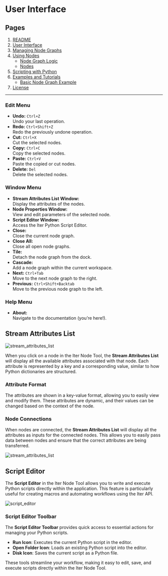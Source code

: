 

# User Interface


## Pages

1. [README](../README.md)
2. [User Interface](./ui-overview.md)
3. [Managing Node Graphs](./managing-node-graphs.md)
4. [Using Nodes](./using-nodes.md)
   - [Node Graph Logic](./node-graph-logic.md)
   - [Nodes](./node-list.md)
5. [Scripting with Python](./scripting-with-python.md)
6. [Examples and Tutorials](./examples-and-tutorials.md)
   - [Basic Node Graph Example](./basic-node-graph-example.md)
7. [License](./license.md)

---




### Edit Menu
- **Undo:** `Ctrl+Z`  
  Undo your last operation.
- **Redo:** `Ctrl+Shift+Z`  
  Redo the previously undone operation.
- **Cut:** `Ctrl+X`  
  Cut the selected nodes.
- **Copy:** `Ctrl+C`  
  Copy the selected nodes.
- **Paste:** `Ctrl+V`  
  Paste the copied or cut nodes.
- **Delete:** `Del`  
  Delete the selected nodes.

### Window Menu
- **Stream Attributes List Window:**  
  Display the attributes of the nodes.
- **Node Properties Window:**  
  View and edit parameters of the selected node.
- **Script Editor Window:**  
  Access the Iter Python Script Editor.
- **Close:**  
  Close the current node graph.
- **Close All:**  
  Close all open node graphs.
- **Tile:**  
  Detach the node graph from the dock.
- **Cascade:**  
  Add a node graph within the current workspace.
- **Next:** `Ctrl+Tab`  
  Move to the next node graph to the right.
- **Previous:** `Ctrl+Shift+Backtab`  
  Move to the previous node graph to the left.

### Help Menu
- **About:**  
  Navigate to the documentation (you’re here!).


## Stream Attributes List

![stream_attributes_list](https://i.imgur.com/HitlwGC.png)

When you click on a node in the Iter Node Tool, the **Stream Attributes List** will display all the available attributes associated with that node. Each attribute is represented by a key and a corresponding value, similar to how Python dictionaries are structured.

### Attribute Format
The attributes are shown in a key-value format, allowing you to easily view and modify them. These attributes are dynamic, and their values can be changed based on the context of the node.

### Node Connections
When nodes are connected, the **Stream Attributes List** will display all the attributes as inputs for the connected nodes. This allows you to easily pass data between nodes and ensure that the correct attributes are being transferred.

![stream_attributes_list](https://media4.giphy.com/media/v1.Y2lkPTc5MGI3NjExNXBraXp0YWZzaXFlbzZ6cTE0MHYxa3d2Y3o3OXkzam9xM2k0ZzZnaCZlcD12MV9pbnRlcm5hbF9naWZfYnlfaWQmY3Q9Zw/PYQjnY7haYad92nNWg/giphy.gif)


## Script Editor

The **Script Editor** in the Iter Node Tool allows you to write and execute Python scripts directly within the application. This feature is particularly useful for creating macros and automating workflows using the Iter API.

![script_editor](https://media1.giphy.com/media/v1.Y2lkPTc5MGI3NjExemJsM3VmcDZnaXRtdHF0b2hwOGxvYWxybnd5dWxmeGQyYXJrZzhsNiZlcD12MV9pbnRlcm5hbF9naWZfYnlfaWQmY3Q9Zw/ADr67DBYqmQHAk1Zh6/giphy.gif)

### Script Editor Toolbar

The **Script Editor Toolbar** provides quick access to essential actions for managing your Python scripts.

- **Run Icon**: Executes the current Python script in the editor.
- **Open Folder Icon**: Loads an existing Python script into the editor.
- **Disk Icon**: Saves the current script as a Python file.

These tools streamline your workflow, making it easy to edit, save, and execute scripts directly within the Iter Node Tool.






